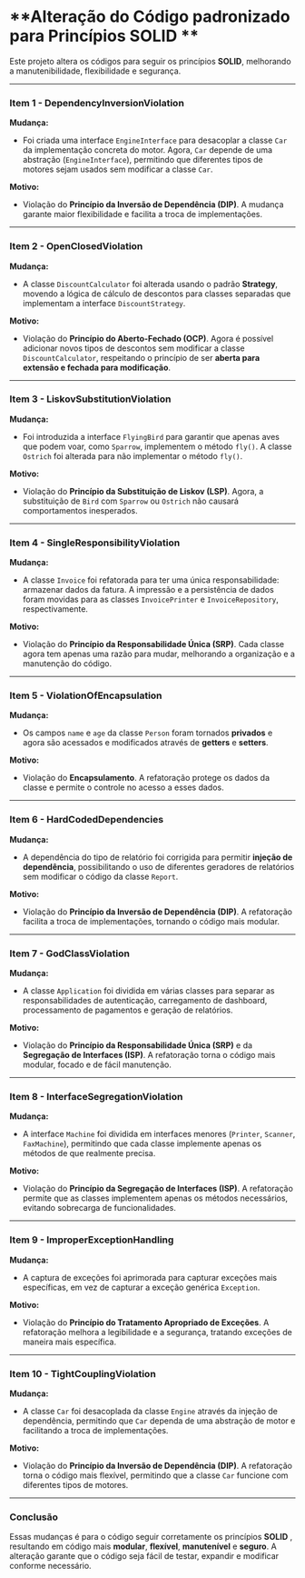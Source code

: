 # **Alteração do Código padronizado para Princípios SOLID **

Este projeto altera os códigos para seguir os princípios **SOLID**, melhorando a manutenibilidade, flexibilidade e segurança.

---

### **Item 1 - DependencyInversionViolation**

**Mudança:**
- Foi criada uma interface `EngineInterface` para desacoplar a classe `Car` da implementação concreta do motor. Agora, `Car` depende de uma abstração (`EngineInterface`), permitindo que diferentes tipos de motores sejam usados sem modificar a classe `Car`.

**Motivo:**
- Violação do **Princípio da Inversão de Dependência (DIP)**. A mudança garante maior flexibilidade e facilita a troca de implementações.

---

### **Item 2 - OpenClosedViolation**

**Mudança:**
- A classe `DiscountCalculator` foi alterada usando o padrão **Strategy**, movendo a lógica de cálculo de descontos para classes separadas que implementam a interface `DiscountStrategy`.

**Motivo:**
- Violação do **Princípio do Aberto-Fechado (OCP)**. Agora é possível adicionar novos tipos de descontos sem modificar a classe `DiscountCalculator`, respeitando o princípio de ser **aberta para extensão e fechada para modificação**.

---

### **Item 3 - LiskovSubstitutionViolation**

**Mudança:**
- Foi introduzida a interface `FlyingBird` para garantir que apenas aves que podem voar, como `Sparrow`, implementem o método `fly()`. A classe `Ostrich` foi alterada para não implementar o método `fly()`.

**Motivo:**
- Violação do **Princípio da Substituição de Liskov (LSP)**. Agora, a substituição de `Bird` com `Sparrow` ou `Ostrich` não causará comportamentos inesperados.

---

### **Item 4 - SingleResponsibilityViolation**

**Mudança:**
- A classe `Invoice` foi refatorada para ter uma única responsabilidade: armazenar dados da fatura. A impressão e a persistência de dados foram movidas para as classes `InvoicePrinter` e `InvoiceRepository`, respectivamente.

**Motivo:**
- Violação do **Princípio da Responsabilidade Única (SRP)**. Cada classe agora tem apenas uma razão para mudar, melhorando a organização e a manutenção do código.

---

### **Item 5 - ViolationOfEncapsulation**

**Mudança:**
- Os campos `name` e `age` da classe `Person` foram tornados **privados** e agora são acessados e modificados através de **getters** e **setters**.

**Motivo:**
- Violação do **Encapsulamento**. A refatoração protege os dados da classe e permite o controle no acesso a esses dados.

---

### **Item 6 - HardCodedDependencies**

**Mudança:**
- A dependência do tipo de relatório foi corrigida para permitir **injeção de dependência**, possibilitando o uso de diferentes geradores de relatórios sem modificar o código da classe `Report`.

**Motivo:**
- Violação do **Princípio da Inversão de Dependência (DIP)**. A refatoração facilita a troca de implementações, tornando o código mais modular.

---

### **Item 7 - GodClassViolation**

**Mudança:**
- A classe `Application` foi dividida em várias classes para separar as responsabilidades de autenticação, carregamento de dashboard, processamento de pagamentos e geração de relatórios.

**Motivo:**
- Violação do **Princípio da Responsabilidade Única (SRP)** e da **Segregação de Interfaces (ISP)**. A refatoração torna o código mais modular, focado e de fácil manutenção.

---

### **Item 8 - InterfaceSegregationViolation**

**Mudança:**
- A interface `Machine` foi dividida em interfaces menores (`Printer`, `Scanner`, `FaxMachine`), permitindo que cada classe implemente apenas os métodos de que realmente precisa.

**Motivo:**
- Violação do **Princípio da Segregação de Interfaces (ISP)**. A refatoração permite que as classes implementem apenas os métodos necessários, evitando sobrecarga de funcionalidades.

---

### **Item 9 - ImproperExceptionHandling**

**Mudança:**
- A captura de exceções foi aprimorada para capturar exceções mais específicas, em vez de capturar a exceção genérica `Exception`.

**Motivo:**
- Violação do **Princípio do Tratamento Apropriado de Exceções**. A refatoração melhora a legibilidade e a segurança, tratando exceções de maneira mais específica.

---

### **Item 10 - TightCouplingViolation**

**Mudança:**
- A classe `Car` foi desacoplada da classe `Engine` através da injeção de dependência, permitindo que `Car` dependa de uma abstração de motor e facilitando a troca de implementações.

**Motivo:**
- Violação do **Princípio da Inversão de Dependência (DIP)**. A refatoração torna o código mais flexível, permitindo que a classe `Car` funcione com diferentes tipos de motores.

---

### **Conclusão**

Essas mudanças é para o código seguir corretamente os princípios **SOLID** , resultando em código mais **modular**, **flexível**, **manutenível** e **seguro**. A alteração garante que o código seja fácil de testar, expandir e modificar conforme necessário.
